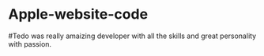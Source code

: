 # Apple-website-code
#Tedo was really amaizing developer with all the skills and great personality with passion.
